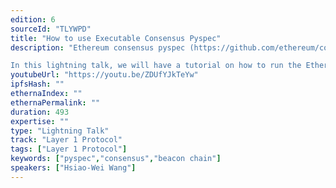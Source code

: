 ```yaml
---
edition: 6
sourceId: "TLYWPD"
title: "How to use Executable Consensus Pyspec"
description: "Ethereum consensus pyspec (https://github.com/ethereum/consensus-specs) is an executable specification that serves as a reference for consensus layer devs. It is also used for creating the test case vectors for client teams.

In this lightning talk, we will have a tutorial on how to run the Ethereum consensus pyspec. And bonus, learn how to write a test by yourself!"
youtubeUrl: "https://youtu.be/ZDUfYJkTeYw"
ipfsHash: ""
ethernaIndex: ""
ethernaPermalink: ""
duration: 493
expertise: ""
type: "Lightning Talk"
track: "Layer 1 Protocol"
tags: ["Layer 1 Protocol"]
keywords: ["pyspec","consensus","beacon chain"]
speakers: ["Hsiao-Wei Wang"]
---
```

